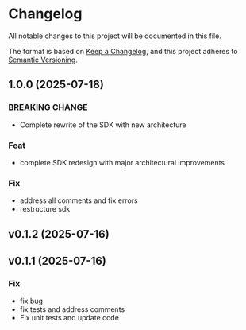 # Changelog

All notable changes to this project will be documented in this file.

The format is based on [Keep a Changelog](https://keepachangelog.com/en/1.0.0/),
and this project adheres to [Semantic Versioning](https://semver.org/spec/v2.0.0.html).

## 1.0.0 (2025-07-18)

### BREAKING CHANGE

- Complete rewrite of the SDK with new architecture

### Feat

- complete SDK redesign with major architectural improvements

### Fix

- address all comments and fix errors
- restructure sdk

## v0.1.2 (2025-07-16)

## v0.1.1 (2025-07-16)

### Fix

- fix bug
- fix tests and address comments
- Fix unit tests and update code
